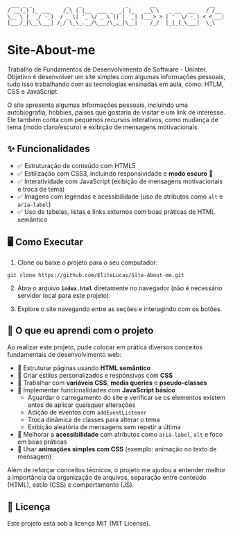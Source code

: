  ```
  ___ _ _           _   _              _       __                 __   
 / __(_) |_ ___    /_\ | |__  ___ _  _| |_   __\ \   _ __  ___   / /__ 
 \__ \ |  _/ -_)  / _ \| '_ \/ _ \ || |  _| |___> > | '  \/ -_) < <___|
 |___/_|\__\___| /_/ \_\_.__/\___/\_,_|\__|    /_/  |_|_|_\___|  \_\   
```                                                                  
# Site-About-me

Trabalho de Fundamentos de Desenvolvimento de Software - Uninter. Objetivo é desenvolver um site simples com algumas informações pessoais, tudo isso trabalhando com as tecnologias ensinadas em aula, como: HTLM, CSS e JavaScript.

O site apresenta algumas informações pessoais, incluindo uma autobiografia, hobbies, países que gostaria de visitar e um link de interesse. Ele também conta com pequenos recursos interativos, como mudança de tema (modo claro/escuro) e exibição de mensagens motivacionais.

## ✨ Funcionalidades

- ✅ Estruturação de conteúdo com HTML5  
- ✅ Estilização com CSS3, incluindo responsividade e **modo escuro** 🌙
- ✅ Interatividade com JavaScript (exibição de mensagens motivacionais e troca de tema)  
- ✅ Imagens com legendas e acessibilidade (uso de atributos como `alt` e `aria-label`)  
- ✅ Uso de tabelas, listas e links externos com boas práticas de HTML semântico

## 🖥️ Como Executar

1. Clone ou baixe o projeto para o seu computador:

```
git clone https://github.com/EliteLucas/Site-About-me.git
```

2. Abra o arquivo **`index.html`** diretamente no navegador (não é necessário servidor local para este projeto).

3. Explore o site navegando entre as seções e interagindo com os botões.

## 📌 O que eu aprendi com o projeto

Ao realizar este projeto, pude colocar em prática diversos conceitos fundamentais de desenvolvimento web:

- 📍 Estruturar páginas usando **HTML semântico**
- 📍 Criar estilos personalizados e responsivos com **CSS**
- 📍 Trabalhar com **variáveis CSS**, **media queries** e **pseudo-classes**
- 📍 Implementar funcionalidades com **JavaScript básico**
  - Aguardar o carregamento do site e verificar se os elementos existem antes de aplicar quaisquer alterações
  - Adição de eventos com `addEventListener`
  - Troca dinâmica de classes para alterar o tema
  - Exibição aleatória de mensagens sem repetir a última
- 📍 Melhorar a **acessibilidade** com atributos como `aria-label`, `alt` e foco em boas práticas
- 📍 Usar **animações simples com CSS** (exemplo: animação no texto de mensagem)

Além de reforçar conceitos técnicos, o projeto me ajudou a entender melhor a importância da organização de arquivos, separação entre conteúdo (HTML), estilo (CSS) e comportamento (JS).

## 📄 Licença

Este projeto está sob a licença MIT (MIT License).